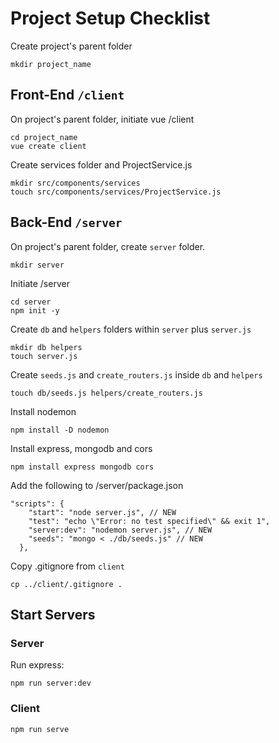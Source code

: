 # Project Setup Checklist

Create project's parent folder
```
mkdir project_name
```

## Front-End `/client`
On project's parent folder, initiate vue /client

```
cd project_name
vue create client
```

Create services folder and ProjectService.js

```
mkdir src/components/services
touch src/components/services/ProjectService.js
```

## Back-End `/server`

On project's parent folder, 
create `server` folder. 

```
mkdir server
```
Initiate /server

```
cd server
npm init -y
```

Create `db` and `helpers` folders within `server` plus `server.js`
```
mkdir db helpers
touch server.js
```

Create `seeds.js` and `create_routers.js` inside `db` and `helpers`

```
touch db/seeds.js helpers/create_routers.js
```

Install nodemon
```
npm install -D nodemon
```

Install express, mongodb and cors
```
npm install express mongodb cors
```

Add the following to /server/package.json

```
"scripts": {
    "start": "node server.js", // NEW
    "test": "echo \"Error: no test specified\" && exit 1",
    "server:dev": "nodemon server.js", // NEW
    "seeds": "mongo < ./db/seeds.js" // NEW
  },
```

Copy .gitignore from `client`

```
cp ../client/.gitignore .
```

## Start Servers

### Server

Run express:

```
npm run server:dev
```

### Client

```
npm run serve
```